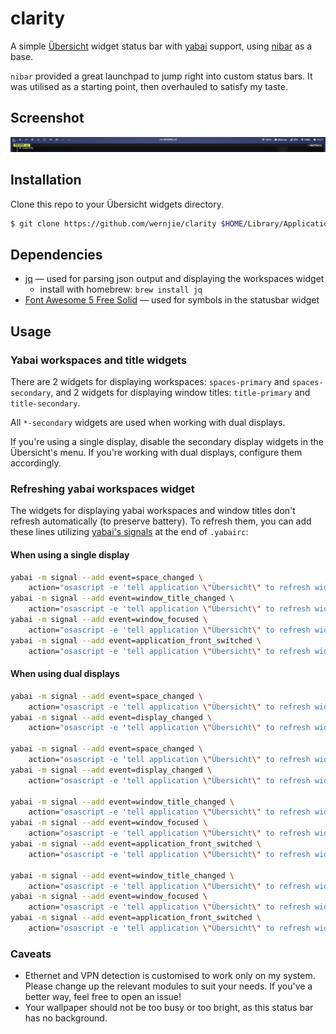 # clarity

A simple [Übersicht](https://github.com/felixhageloh/uebersicht) widget status bar with [yabai](https://github.com/koekeishiya/yabai) support, using [nibar](https://github.com/kkga/nibar) as a base.

`nibar` provided a great launchpad to jump right into custom status bars. It was utilised as a starting point, then overhauled to satisfy my taste.

## Screenshot

![](screenshot.png)

## Installation

Clone this repo to your Übersicht widgets directory.

```bash
$ git clone https://github.com/wernjie/clarity $HOME/Library/Application\ Support/Übersicht/widgets/clarity
```

## Dependencies

- [jq](https://github.com/stedolan/jq) — used for parsing json output and displaying the workspaces widget
    - install with homebrew: `brew install jq`
- [Font Awesome 5 Free Solid](https://fontawesome.com/) — used for symbols in the statusbar widget

## Usage

### Yabai workspaces and title widgets

There are 2 widgets for displaying workspaces: `spaces-primary` and `spaces-secondary`, and 2 widgets for displaying window titles: `title-primary` and `title-secondary`.

All `*-secondary` widgets are used when working with dual displays.

If you're using a single display, disable the secondary display widgets in the Übersicht's menu. If you're working with dual displays, configure them accordingly.

### Refreshing yabai workspaces widget

The widgets for displaying yabai workspaces and window titles don't refresh automatically (to preserve battery). To refresh them, you can add these lines utilizing [yabai's signals](https://github.com/koekeishiya/yabai/wiki/Commands#automation-with-rules-and-signals) at the end of `.yabairc`:

#### When using a single display

```sh
yabai -m signal --add event=space_changed \
    action="osascript -e 'tell application \"Übersicht\" to refresh widget id \"clarity-spaces-primary-jsx\"'"
yabai -m signal --add event=window_title_changed \
    action="osascript -e 'tell application \"Übersicht\" to refresh widget id \"clarity-title-primary-jsx\"'"
yabai -m signal --add event=window_focused \
    action="osascript -e 'tell application \"Übersicht\" to refresh widget id \"clarity-title-primary-jsx\"'"
yabai -m signal --add event=application_front_switched \
    action="osascript -e 'tell application \"Übersicht\" to refresh widget id \"clarity-title-primary-jsx\"'"
```

#### When using dual displays

```sh
yabai -m signal --add event=space_changed \
    action="osascript -e 'tell application \"Übersicht\" to refresh widget id \"clarity-spaces-primary-jsx\"'"
yabai -m signal --add event=display_changed \
    action="osascript -e 'tell application \"Übersicht\" to refresh widget id \"clarity-spaces-primary-jsx\"'"

yabai -m signal --add event=space_changed \
    action="osascript -e 'tell application \"Übersicht\" to refresh widget id \"clarity-spaces-secondary-jsx\"'"
yabai -m signal --add event=display_changed \
    action="osascript -e 'tell application \"Übersicht\" to refresh widget id \"clarity-spaces-secondary-jsx\"'"

yabai -m signal --add event=window_title_changed \
    action="osascript -e 'tell application \"Übersicht\" to refresh widget id \"clarity-title-primary-jsx\"'"
yabai -m signal --add event=window_focused \
    action="osascript -e 'tell application \"Übersicht\" to refresh widget id \"clarity-title-primary-jsx\"'"
yabai -m signal --add event=application_front_switched \
    action="osascript -e 'tell application \"Übersicht\" to refresh widget id \"clarity-title-primary-jsx\"'"

yabai -m signal --add event=window_title_changed \
    action="osascript -e 'tell application \"Übersicht\" to refresh widget id \"clarity-title-secondary-jsx\"'"
yabai -m signal --add event=window_focused \
    action="osascript -e 'tell application \"Übersicht\" to refresh widget id \"clarity-title-secondary-jsx\"'"
yabai -m signal --add event=application_front_switched \
    action="osascript -e 'tell application \"Übersicht\" to refresh widget id \"clarity-title-secondary-jsx\"'"
```

### Caveats

- Ethernet and VPN detection is customised to work only on my system. Please change up the relevant modules to suit your needs. If you've a better way, feel free to open an issue!
- Your wallpaper should not be too busy or too bright, as this status bar has no background.


